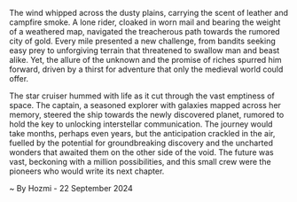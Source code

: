 
The wind whipped across the dusty plains, carrying the scent of leather and campfire smoke.  A lone rider, cloaked in worn mail and bearing the weight of a weathered map, navigated the treacherous path towards the rumored city of gold.  Every mile presented a new challenge, from bandits seeking easy prey to unforgiving terrain that threatened to swallow man and beast alike. Yet, the allure of the unknown and the promise of riches spurred him forward, driven by a thirst for adventure that only the medieval world could offer. 

The star cruiser hummed with life as it cut through the vast emptiness of space. The captain, a seasoned explorer with galaxies mapped across her memory, steered the ship towards the newly discovered planet, rumored to hold the key to unlocking interstellar communication.  The journey would take months, perhaps even years, but the anticipation crackled in the air, fuelled by the potential for groundbreaking discovery and the uncharted wonders that awaited them on the other side of the void. The future was vast, beckoning with a million possibilities, and this small crew were the pioneers who would write its next chapter. 

~ By Hozmi - 22 September 2024
